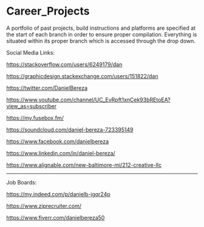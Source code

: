 # Career_Projects
A portfolio of past projects, build instructions and platforms are specified at the start of each branch in order to ensure proper compilation.  Everything is situated within its proper branch which is accessed through the drop down.   


Social Media Links: 

https://stackoverflow.com/users/6249179/dan

https://graphicdesign.stackexchange.com/users/151822/dan

https://twitter.com/DanielBereza

https://www.youtube.com/channel/UC_EvRpft1xnCek93bREtoEA?view_as=subscriber

https://my.fusebox.fm/

https://soundcloud.com/daniel-bereza-723395149

https://www.facebook.com/danielbereza

https://www.linkedin.com/in/daniel-bereza/

https://www.alignable.com/new-baltimore-mi/212-creative-llc

<hr>

Job Boards: 

https://my.indeed.com/p/danielb-jgqr24p

https://www.ziprecruiter.com/ 

https://www.fiverr.com/danielbereza50







